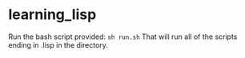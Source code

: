 # learning_lisp
Run the bash script provided: `sh run.sh`
That will run all of the scripts ending in .lisp in the directory.

